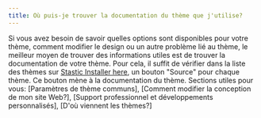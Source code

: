 ```yaml
---
title: Où puis-je trouver la documentation du thème que j'utilise?
---
```

Si vous avez besoin de savoir quelles options sont disponibles pour votre thème, comment modifier le design ou un autre problème lié au thème, le meilleur moyen de trouver des informations utiles est de trouver la documentation de votre thème. Pour cela, il suffit de vérifier dans la liste des thèmes sur [Stastic Installer here](https://stastic.net/#/themes), un bouton "Source" pour chaque thème. Ce bouton mène à la documentation du thème. Sections utiles pour vous: [Paramètres de thème communs], [Comment modifier la conception de mon site Web?], [Support professionnel et développements personnalisés], [D'où viennent les thèmes?]
